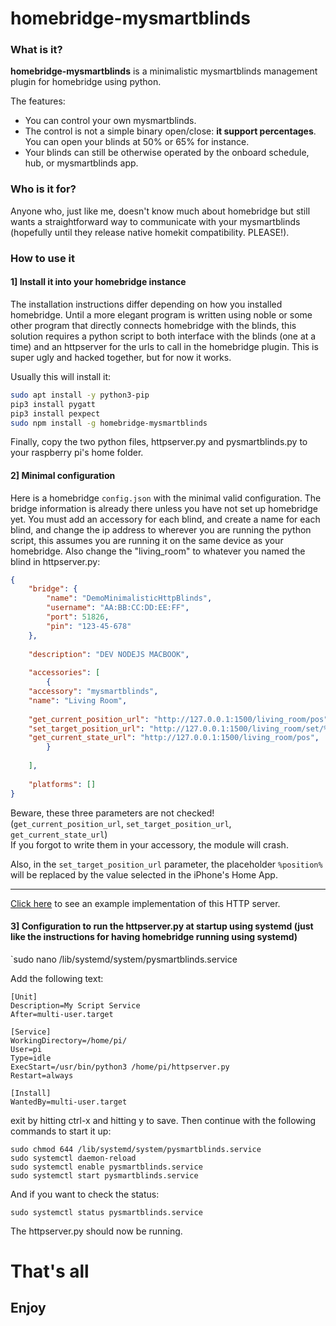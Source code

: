 # homebridge-mysmartblinds

### What is it?

**homebridge-mysmartblinds** is a minimalistic mysmartblinds management plugin for homebridge using python.

The features:
- You can control your own mysmartblinds.
- The control is not a simple binary open/close: **it support percentages**. You can open your blinds at 50% or 65% for instance.
- Your blinds can still be otherwise operated by the onboard schedule, hub, or mysmartblinds app.

### Who is it for?

Anyone who, just like me, doesn't know much about homebridge
but still wants a straightforward way to communicate with your mysmartblinds (hopefully until they release native homekit compatibility. PLEASE!).

### How to use it

#### 1] Install it into your homebridge instance

The installation instructions differ depending on how you installed homebridge. Until a more elegant program is written using noble or some other program that directly connects homebridge with the blinds, this solution requires a python script to both interface with the blinds (one at a time) and an httpserver for the urls to call in the homebridge plugin. This is super ugly and hacked together, but for now it works.

Usually this will install it:
````bash
sudo apt install -y python3-pip
pip3 install pygatt
pip3 install pexpect
sudo npm install -g homebridge-mysmartblinds
````
Finally, copy the two python files, httpserver.py and pysmartblinds.py to your raspberry pi's home folder.

#### 2] Minimal configuration

Here is a homebridge `config.json` with the minimal valid configuration. The bridge information is already there unless you have not set up homebridge yet. You must add an accessory for each blind, and create a name for each blind, and change the ip address to wherever you are running the python script, this assumes you are running it on the same device as your homebridge. Also change the "living_room" to whatever you named the blind in httpserver.py:

````json
{
    "bridge": {
        "name": "DemoMinimalisticHttpBlinds",
        "username": "AA:BB:CC:DD:EE:FF",
        "port": 51826,
        "pin": "123-45-678"
    },
  
    "description": "DEV NODEJS MACBOOK",
  
    "accessories": [
        {
    "accessory": "mysmartblinds",
	"name": "Living Room",
  
    "get_current_position_url": "http://127.0.0.1:1500/living_room/pos",
    "set_target_position_url": "http://127.0.0.1:1500/living_room/set/%position%",
    "get_current_state_url": "http://127.0.0.1:1500/living_room/pos",
        }
  
    ],
  
    "platforms": []
}
````

Beware, these three parameters are not checked!  
(`get_current_position_url`, `set_target_position_url`, `get_current_state_url`)  
If you forgot to write them in your accessory, the module will crash.

Also, in the `set_target_position_url` parameter, the placeholder `%position%` will be replaced by the value selected in the iPhone's Home App. 


________________________________________

[Click here](EXAMPLE.MD) to see an example implementation of this HTTP server.

#### 3] Configuration to run the httpserver.py at startup using systemd (just like the instructions for having homebridge running using systemd)

`sudo nano /lib/systemd/system/pysmartblinds.service

Add the following text:
```
[Unit]
Description=My Script Service
After=multi-user.target

[Service]
WorkingDirectory=/home/pi/
User=pi
Type=idle
ExecStart=/usr/bin/python3 /home/pi/httpserver.py
Restart=always

[Install]
WantedBy=multi-user.target
```
exit by hitting ctrl-x and hitting y to save.
Then continue with the following commands to start it up:
```
sudo chmod 644 /lib/systemd/system/pysmartblinds.service
sudo systemctl daemon-reload
sudo systemctl enable pysmartblinds.service
sudo systemctl start pysmartblinds.service
```
And if you want to check the status:

`sudo systemctl status pysmartblinds.service`

The httpserver.py should now be running.

# That's all

## Enjoy
